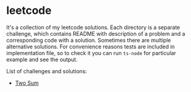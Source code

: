 # leetcode

It's a collection of my leetcode solutions. Each directory is a separate challenge, which contains README with description of a problem and a corresponding code with a solution. Sometimes there are multiple alternative solutions. For convenience reasons tests are included in implementation file, so to check it you can run `ts-node` for particular example and see the output.

List of challenges and solutions:

* [Two Sum](./two-sum/)
